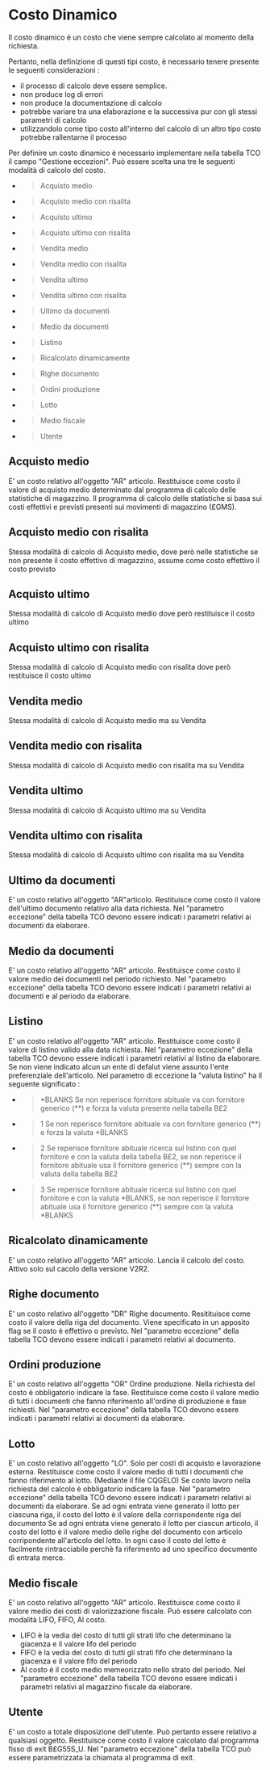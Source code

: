 # Costo Dinamico

Il costo dinamico è un costo che viene sempre calcolato al momento della richiesta.

Pertanto, nella definizione di questi tipi costo, è necessario tenere presente le seguenti considerazioni : 
* il processo di calcolo deve essere semplice.
* non produce log di errori
* non produce la documentazione di calcolo
* potrebbe variare tra una elaborazione e la successiva pur con gli stessi parametri di calcolo
* utilizzandolo come tipo costo all'interno del calcolo di un altro tipo costo potrebbe rallentarne il processo

Per definire un costo dinamico è necessario implementare nella tabella TCO il campo "Gestione eccezioni".
Può essere scelta una tre le seguenti modalità di calcolo del costo.
* >Acquisto medio
* >Acquisto medio con risalita
* >Acquisto ultimo
* >Acquisto ultimo con risalita
* >Vendita  medio
* >Vendita  medio con risalita
* >Vendita  ultimo
* >Vendita  ultimo con risalita
* >Ultimo da documenti
* >Medio da documenti
* >Listino
* >Ricalcolato dinamicamente
* >Righe documento
* >Ordini produzione
* >Lotto
* >Medio fiscale
* >Utente

## Acquisto medio
E' un costo relativo all'oggetto "AR" articolo.
Restituisce come costo il valore di acquisto medio determinato dal programma di calcolo delle statistiche di magazzino.
Il programma di calcolo delle statistiche si basa sui costi effettivi e previsti presenti sui movimenti di magazzino (£GMS).

## Acquisto medio con risalita
Stessa modalità di calcolo di Acquisto medio,  dove però nelle statistiche se non presente il costo effettivo di magazzino, assume come costo effettivo il costo previsto

## Acquisto ultimo
Stessa modalità di calcolo di Acquisto medio dove però restituisce il costo ultimo

## Acquisto ultimo con risalita
Stessa modalità di calcolo di Acquisto medio con risalita dove però restituisce il costo ultimo

## Vendita  medio
Stessa modalità di calcolo di Acquisto medio ma su Vendita

## Vendita  medio con risalita
Stessa modalità di calcolo di Acquisto medio con risalita ma su Vendita

## Vendita  ultimo
Stessa modalità di calcolo di Acquisto ultimo ma su Vendita

## Vendita  ultimo con risalita
Stessa modalità di calcolo di Acquisto ultimo con risalita ma su Vendita

## Ultimo da documenti
E' un costo relativo all'oggetto "AR"articolo.
Restituisce come costo il valore dell'ultimo documento relativo alla data richiesta.
Nel "parametro eccezione" della tabella TCO devono essere indicati i parametri relativi ai documenti da elaborare.

## Medio da documenti
E' un costo relativo all'oggetto "AR" articolo.
Restituisce come costo il valore medio dei documenti nel periodo richiesto.
Nel "parametro eccezione" della tabella TCO devono essere indicati i parametri relativi ai documenti e al periodo da elaborare.

## Listino
E' un costo relativo all'oggetto "AR" articolo.
Restituisce come costo il valore di listino valido alla data richiesta.
Nel "parametro eccezione" della tabella TCO devono essere indicati i parametri relativi al listino da elaborare.
Se non viene indicato alcun un ente di defalut viene assunto l'ente preferenziale dell'articolo.
Nel parametro di eccezione la "valuta listino" ha il seguente significato : 
* >*BLANKS Se non reperisce fornitore abituale va con fornitore generico (**) e forza la
  valuta presente nella tabella B£2
* >1 Se non reperisce fornitore abituale va con fornitore generico (**) e forza la
  valuta *BLANKS
* >2 Se reperisce fornitore abituale ricerca sul listino con quel fornitore e con la
  valuta della tabella B£2, se non reperisce il fornitore abituale usa il fornitore
  generico (**) sempre con la valuta della tabella B£2
* >3 Se reperisce fornitore abituale ricerca sul listino con quel fornitore e con la
  valuta *BLANKS, se non reperisce il fornitore abituale usa il fornitore generico (**)
  sempre con la valuta *BLANKS

## Ricalcolato dinamicamente
E' un costo relativo all'oggetto "AR" articolo.
Lancia il calcolo del costo. Attivo solo sul cacolo della versione V2R2.

## Righe documento
E' un costo relativo all'oggetto "DR" Righe documento.
Resitituisce come costo il valore della riga del documento. Viene specificato in un apposito flag se il costo è effettivo o previsto.
Nel "parametro eccezione" della tabella TCO devono essere indicati i parametri relativi al documento.

## Ordini produzione
E' un costo relativo all'oggetto "OR" Ordine produzione. Nella richiesta del costo è obbligatorio indicare la fase.
Restituisce come costo il valore medio di tutti i documenti che fanno riferimento all'ordine di produzione e fase richiesti.
Nel "parametro eccezione" della tabella TCO devono essere indicati i parametri relativi ai documenti da elaborare.

## Lotto
E' un costo relativo all'oggetto "LO". Solo per costi di acquisto e lavorazione esterna.
Restituisce come costo il valore medio di tutti i documenti che fanno riferimento al lotto. (Mediante il file CQGELO)
Se conto lavoro nella richiesta del calcolo è obbligatorio indicare la fase.
Nel "parametro eccezione" della tabella TCO devono essere indicati i parametri relativi ai documenti da elaborare.
Se ad ogni entrata viene generato il lotto per ciascuna riga, il costo del lotto è il valore della corrispondente riga del documento
Se ad ogni entrata viene generato il lotto per ciascun articolo, il costo del lotto è il valore medio delle righe del documento con articolo corripondente all'articolo del lotto.
In ogni caso il costo del lotto è facilmente rintracciabile perchè fa riferimento ad uno specifico documento di entrata merce.

## Medio fiscale
E' un costo relativo all'oggetto "AR" articolo.
Restituisce come costo il valore medio dei costi di valorizzazione fiscale.
Può essere calcolato con modalità LIFO, FIFO, Al costo.
* LIFO è la vedia del costo di tutti gli strati lifo che determinano la giacenza e il valore lifo del periodo
* FIFO è la vedia del costo di tutti gli strati fifo che determinano la giacenza e il valore fifo del periodo
* Al costo è il costo medio memeorizzato nello strato del periodo.
Nel "parametro eccezione" della tabella TCO devono essere indicati i parametri relativi al magazzino fiscale da elaborare.

## Utente
E' un costo a totale disposizione dell'utente. Può pertanto essere relativo a qualsiasi oggetto.
Restituisce come costo il valore calcolato dal programma fisso di exit B£G55S_U.
Nel "parametro eccezione" della tabella TCO può essere parametrizzata la chiamata al programma di exit.
